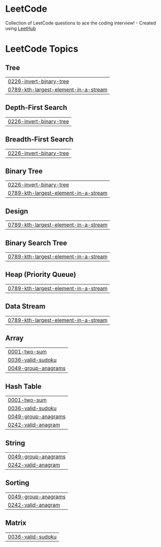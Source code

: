 # LeetCode
Collection of LeetCode questions to ace the coding interview! - Created using [LeetHub](https://github.com/QasimWani/LeetHub)

<!---LeetCode Topics Start-->
# LeetCode Topics
## Tree
|  |
| ------- |
| [0226-invert-binary-tree](https://github.com/LoukyaRaju/LeetCode/tree/master/0226-invert-binary-tree) |
| [0789-kth-largest-element-in-a-stream](https://github.com/LoukyaRaju/LeetCode/tree/master/0789-kth-largest-element-in-a-stream) |
## Depth-First Search
|  |
| ------- |
| [0226-invert-binary-tree](https://github.com/LoukyaRaju/LeetCode/tree/master/0226-invert-binary-tree) |
## Breadth-First Search
|  |
| ------- |
| [0226-invert-binary-tree](https://github.com/LoukyaRaju/LeetCode/tree/master/0226-invert-binary-tree) |
## Binary Tree
|  |
| ------- |
| [0226-invert-binary-tree](https://github.com/LoukyaRaju/LeetCode/tree/master/0226-invert-binary-tree) |
| [0789-kth-largest-element-in-a-stream](https://github.com/LoukyaRaju/LeetCode/tree/master/0789-kth-largest-element-in-a-stream) |
## Design
|  |
| ------- |
| [0789-kth-largest-element-in-a-stream](https://github.com/LoukyaRaju/LeetCode/tree/master/0789-kth-largest-element-in-a-stream) |
## Binary Search Tree
|  |
| ------- |
| [0789-kth-largest-element-in-a-stream](https://github.com/LoukyaRaju/LeetCode/tree/master/0789-kth-largest-element-in-a-stream) |
## Heap (Priority Queue)
|  |
| ------- |
| [0789-kth-largest-element-in-a-stream](https://github.com/LoukyaRaju/LeetCode/tree/master/0789-kth-largest-element-in-a-stream) |
## Data Stream
|  |
| ------- |
| [0789-kth-largest-element-in-a-stream](https://github.com/LoukyaRaju/LeetCode/tree/master/0789-kth-largest-element-in-a-stream) |
## Array
|  |
| ------- |
| [0001-two-sum](https://github.com/LoukyaRaju/LeetCode/tree/master/0001-two-sum) |
| [0036-valid-sudoku](https://github.com/LoukyaRaju/LeetCode/tree/master/0036-valid-sudoku) |
| [0049-group-anagrams](https://github.com/LoukyaRaju/LeetCode/tree/master/0049-group-anagrams) |
## Hash Table
|  |
| ------- |
| [0001-two-sum](https://github.com/LoukyaRaju/LeetCode/tree/master/0001-two-sum) |
| [0036-valid-sudoku](https://github.com/LoukyaRaju/LeetCode/tree/master/0036-valid-sudoku) |
| [0049-group-anagrams](https://github.com/LoukyaRaju/LeetCode/tree/master/0049-group-anagrams) |
| [0242-valid-anagram](https://github.com/LoukyaRaju/LeetCode/tree/master/0242-valid-anagram) |
## String
|  |
| ------- |
| [0049-group-anagrams](https://github.com/LoukyaRaju/LeetCode/tree/master/0049-group-anagrams) |
| [0242-valid-anagram](https://github.com/LoukyaRaju/LeetCode/tree/master/0242-valid-anagram) |
## Sorting
|  |
| ------- |
| [0049-group-anagrams](https://github.com/LoukyaRaju/LeetCode/tree/master/0049-group-anagrams) |
| [0242-valid-anagram](https://github.com/LoukyaRaju/LeetCode/tree/master/0242-valid-anagram) |
## Matrix
|  |
| ------- |
| [0036-valid-sudoku](https://github.com/LoukyaRaju/LeetCode/tree/master/0036-valid-sudoku) |
<!---LeetCode Topics End-->